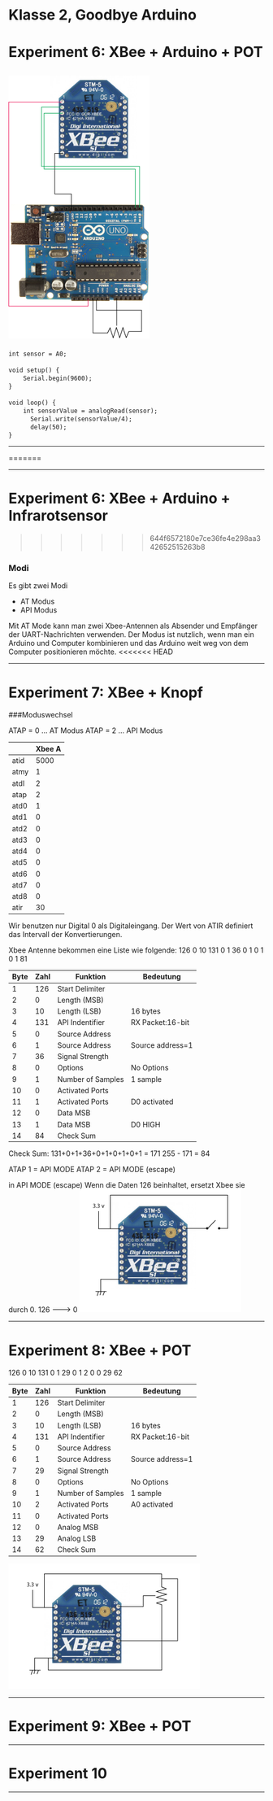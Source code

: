 # Klasse 2, Goodbye Arduino

# Experiment 6: XBee + Arduino + POT

![Diagram](img/exp6.png)
---
	int sensor = A0;

	void setup() {
  		Serial.begin(9600); 
	}

	void loop() {
  		int sensorValue = analogRead(sensor);
		  Serial.write(sensorValue/4);  
		  delay(50);
	}

---
=======

---------------------
# Experiment 6: XBee + Arduino + Infrarotsensor





>>>>>>> 644f6572180e7ce36fe4e298aa342652515263b8
### Modi
Es gibt zwei Modi

* AT Modus
* API Modus

Mit AT Mode kann man zwei Xbee-Antennen als Absender und Empfänger der UART-Nachrichten verwenden.
Der Modus ist nutzlich, wenn man ein Arduino und Computer kombinieren und das Arduino weit weg von dem Computer positionieren möchte.
<<<<<<< HEAD

---
# Experiment 7: XBee + Knopf 
###Moduswechsel

ATAP = 0 … AT Modus
ATAP = 2 … API Modus

|     |Xbee A       |
|-----|------------ |
|atid |5000         |
|atmy |1            |
|atdl |2            |
|atap |2            |
|atd0 |1            |
|atd1 |0            |
|atd2 |0            |
|atd3 |0            |
|atd4 |0            |
|atd5 |0            |
|atd6 |0            |
|atd7 |0            |
|atd8 |0            |
|atir |30           |

Wir benutzen nur Digital 0 als Digitaleingang.
Der Wert von ATIR definiert das Intervall der Konvertierungen.

Xbee Antenne bekommen eine Liste wie folgende: 
126 0 10 131 0 1 36 0 1 0 1 0 1 81 

|Byte|Zahl|Funktion          |Bedeutung       |
|----|----|------------------|----------------|
|1   |126 |Start Delimiter   |                |
|2   |0   |Length (MSB)      |                |
|3   |10  |Length (LSB)      |16 bytes        |
|4   |131 |API Indentifier   |RX Packet:16-bit|
|5   |0   |Source Address    |                |
|6   |1   |Source Address    |Source address=1|
|7   |36  |Signal Strength   |                |
|8   |0   |Options           |No Options      |
|9   |1   |Number of Samples |1 sample        |
|10  |0   |Activated Ports   |                |
|11  |1   |Activated Ports   |D0 activated    |
|12  |0   |Data MSB          |                | 
|13  |1   |Data MSB          |D0 HIGH         |
|14  |84  |Check Sum         |                |


Check Sum:
131+0+1+36+0+1+0+1+0+1 = 171
255 - 171 = 84


ATAP 1 = API MODE
ATAP 2 = API MODE (escape)

in API MODE (escape)
Wenn die Daten 126 beinhaltet, ersetzt Xbee sie durch 0.
126 ---> 0
![Diagram](img/exp7.png)


---
# Experiment 8: XBee + POT 

126 0 10 131 0 1 29 0 1 2 0 0 29 62


|Byte|Zahl|Funktion          |Bedeutung       |
|----|----|------------------|----------------|
|1   |126 |Start Delimiter   |                |
|2   |0   |Length (MSB)      |                |
|3   |10  |Length (LSB)      |16 bytes        |
|4   |131 |API Indentifier   |RX Packet:16-bit|
|5   |0   |Source Address    |                |
|6   |1   |Source Address    |Source address=1|
|7   |29  |Signal Strength   |                |
|8   |0   |Options           |No Options      |
|9   |1   |Number of Samples |1 sample        |
|10  |2   |Activated Ports   |A0 activated    |
|11  |0   |Activated Ports   |                |
|12  |0   |Analog MSB        |                | 
|13  |29  |Analog LSB        |                |
|14  |62  |Check Sum         |                |

![Diagram](img/exp8.png)


---
# Experiment 9: XBee + POT 



---
# Experiment 10



---
